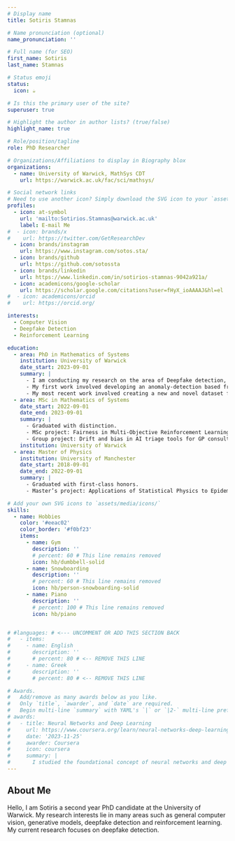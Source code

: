 ```yaml
---
# Display name
title: Sotiris Stamnas

# Name pronunciation (optional)
name_pronunciation: ''

# Full name (for SEO)
first_name: Sotiris
last_name: Stamnas

# Status emoji
status:
  icon: ☕️

# Is this the primary user of the site?
superuser: true

# Highlight the author in author lists? (true/false)
highlight_name: true

# Role/position/tagline
role: PhD Researcher

# Organizations/Affiliations to display in Biography blox
organizations:
  - name: University of Warwick, MathSys CDT
    url: https://warwick.ac.uk/fac/sci/mathsys/

# Social network links
# Need to use another icon? Simply download the SVG icon to your `assets/media/icons/` folder.
profiles:
  - icon: at-symbol
    url: 'mailto:Sotirios.Stamnas@warwick.ac.uk'
    label: E-mail Me
#  - icon: brands/x
#    url: https://twitter.com/GetResearchDev
  - icon: brands/instagram
    url: https://www.instagram.com/sotos.sta/
  - icon: brands/github
    url: https://github.com/sotossta
  - icon: brands/linkedin
    url: https://www.linkedin.com/in/sotirios-stamnas-9042a921a/
  - icon: academicons/google-scholar
    url: https://scholar.google.com/citations?user=fHyX_ioAAAAJ&hl=el
#  - icon: academicons/orcid
#    url: https://orcid.org/

interests:
  - Computer Vision
  - Deepfake Detection
  - Reinforcement Learning

education:
  - area: PhD in Mathematics of Systems
    institution: University of Warwick
    date_start: 2023-09-01
    summary: |
      - I am conducting my research on the area of Deepfake detection, under the supervision of Prof. Victor Sanchez and Prof. Vitomir Struc.
      - My first work involved developing an anomaly-detection based framework for Deepfake detection. This work was published at WACVW 2025.
      - My most recent work involved creating a new and novel dataset for the detection of Text-To-Video and Image-To-Video media ([press here for more details](https://github.com/sotossta/DecepTIV)). This work is currently under review.
  - area: MSc in Mathematics of Systems
    date_start: 2022-09-01
    date_end: 2023-09-01
    summary: |
      - Graduated with distinction.
      - MSc project: Fairness in Multi-Objective Reinforcement Learning, supervised by Prof. Paolo Turrini, Dr Roxana Rădulescu and Dr Mathieu Reymond.
      - Group project: Drift and bias in AI triage tools for GP consultations, supervised by Prof. Magnus Richardson.
    institution: University of Warwick
  - area: Master of Physics
    institution: University of Manchester
    date_start: 2018-09-01
    date_end: 2022-09-01
    summary: |
      - Graduated with first-class honors.
      - Master’s project: Applications of Statistical Physics to Epidemiology, supervised by Prof. Tobias Galla.

# Add your own SVG icons to `assets/media/icons/`
skills:
  - name: Hobbies
    color: '#eeac02'
    color_border: '#f0bf23'
    items:
      - name: Gym
        description: ''
        # percent: 60 # This line remains removed
        icon: hb/dumbbell-solid
      - name: Snowboarding
        description: ''
        # percent: 60 # This line remains removed
        icon: hb/person-snowboarding-solid
      - name: Piano
        description: ''
        # percent: 100 # This line remains removed
        icon: hb/piano


# #languages: # <--- UNCOMMENT OR ADD THIS SECTION BACK
#   - items:
#     - name: English
#       description: ''
#       # percent: 80 # <-- REMOVE THIS LINE
#     - name: Greek
#       description: ''
#       # percent: 80 # <-- REMOVE THIS LINE

# Awards.
#   Add/remove as many awards below as you like.
#   Only `title`, `awarder`, and `date` are required.
#   Begin multi-line `summary` with YAML's `|` or `|2-` multi-line prefix and indent 2 spaces below.
# awards:
#   - title: Neural Networks and Deep Learning
#     url: https://www.coursera.org/learn/neural-networks-deep-learning
#     date: '2023-11-25'
#     awarder: Coursera
#     icon: coursera
#     summary: |
#       I studied the foundational concept of neural networks and deep learning. By the end, I was familiar with the significant technological trends driving the rise of deep learning; build, train, and apply fully connected deep neural networks; implement efficient (vectorized) neural networks; identify key parameters in a neural network’s architecture; and apply deep learning to your own applications.
---
```


## About Me

Hello, I am Sotiris a second year PhD candidate at the University of Warwick. My research interests lie in many areas such as general computer vision, generative models, deepfake detection and reinforcement learning. My current research focuses on deepfake detection.
